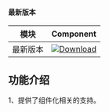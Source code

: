 #### 最新版本

模块|Component
---|---
最新版本|[![Download](https://jitpack.io/v/like5188/Component.svg)](https://jitpack.io/#like5188/Component)

## 功能介绍
1、提供了组件化相关的支持。
